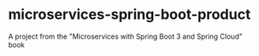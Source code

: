 # microservices-spring-boot-product
A project from the "Microservices with Spring Boot 3 and Spring Cloud" book
